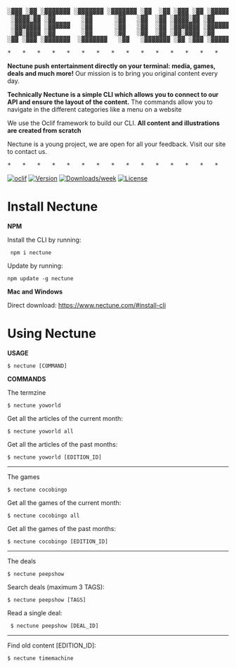 
<pre>
░▓▓▓ ░▓▓ ░▓▓▓▓▓▓▓ ░▓▓▓▓▓▓▓ ░▓▓▓▓▓▓▓ ░▓▓  ░▓▓ ░▓▓▓ ░▓▓ ░▓▓▓▓▓▓▓
 ░▓▓▓▓░▓▓ ░▓▓       ░▓▓      ░▓▓   ░▓▓  ░▓▓ ░▓▓▓▓░▓▓ ░▓▓      
 ░▓▓▓▓▓▓▓ ░▓▓▓▓▓▓   ░▓▓      ░▓▓   ░▓▓  ░▓▓ ░▓▓▓▓▓▓▓ ░▓▓▓▓▓▓▓ 
 ░▓▓░▓▓▓▓ ░▓▓       ░▓▓      ░▓▓   ░▓▓  ░▓▓ ░▓▓░▓▓▓▓ ░▓▓      
░▓▓ ░▓▓▓ ░▓▓▓▓▓▓▓  ░▓▓▓▓▓▓▓   ░▓▓   ░▓▓▓▓▓▓▓ ░▓▓ ░▓▓▓ ░▓▓▓▓▓▓▓
</pre>

<pre>*   *   *   *   *   *   *   *   *   *   *   *   *   *   *   *   *</pre>
**Nectune push entertainment directly on your terminal: media, games, deals and much more!** 
Our mission is to bring you original content every day.

**Technically Nectune is a simple CLI which allows you to connect to our API and ensure the layout of the content.**
The commands allow you to navigate in the different categories like a menu on a website

We use the Oclif framework to build our CLI.
**All content and illustrations are created from scratch**

Nectune is a young project, we are open for all your feedback. Visit our site to contact us.
<pre>*   *   *   *   *   *   *   *   *   *   *   *   *   *   *   *   *</pre>


[![oclif](https://img.shields.io/badge/cli-oclif-brightgreen.svg)](https://oclif.io)
[![Version](https://img.shields.io/npm/v/nectune.svg)](https://npmjs.org/package/nectune)
[![Downloads/week](https://img.shields.io/npm/dw/nectune.svg)](https://npmjs.org/package/nectune)
[![License](https://img.shields.io/npm/l/nectune.svg)](https://github.com/davdevdesign/nectune/blob/master/package.json)


# Install Nectune

**NPM**

Install the CLI by running:
```
 npm i nectune
```

Update by running:
```
npm update -g nectune
```

**Mac and Windows**

Direct download:
https://www.nectune.com/#install-cli


# Using Nectune


**USAGE**
```
$ nectune [COMMAND]
```

**COMMANDS**

The termzine
```
$ nectune yoworld
```    

Get all the articles of the current month:

```
$ nectune yoworld all
```

Get all the articles of the past months:
```
$ nectune yoworld [EDITION_ID]
```

*     *     *     *     *     *     *

The games
```
$ nectune cocobingo
```  
Get all the games of the current month:
```
$ nectune cocobingo all
```

Get all the games of the past months:
```
$ nectune cocobingo [EDITION_ID] 
```

*     *     *     *     *     *     *

The deals

```
$ nectune peepshow
```   
Search deals (maximum 3 TAGS):  
```
$ nectune peepshow [TAGS]
```    
Read a single deal:
```
 $ nectune peepshow [DEAL_ID] 
```

*     *     *     *     *     *     *

Find old content [EDITION_ID]:

```
$ nectune timemachine
```



